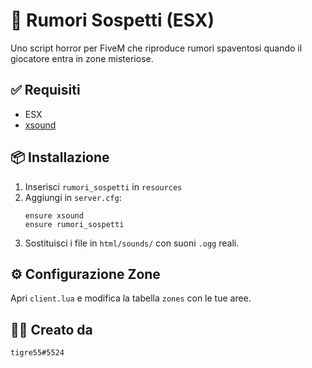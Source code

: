 # 🔦 Rumori Sospetti (ESX)

Uno script horror per FiveM che riproduce rumori spaventosi quando il giocatore entra in zone misteriose.

## ✅ Requisiti
- ESX
- [xsound](https://github.com/Xogy/xsound)

## 📦 Installazione
1. Inserisci `rumori_sospetti` in `resources`
2. Aggiungi in `server.cfg`:
   ```
   ensure xsound
   ensure rumori_sospetti
   ```
3. Sostituisci i file in `html/sounds/` con suoni `.ogg` reali.

## ⚙️ Configurazione Zone
Apri `client.lua` e modifica la tabella `zones` con le tue aree.

## 👨‍💻 Creato da
`tigre55#5524`
